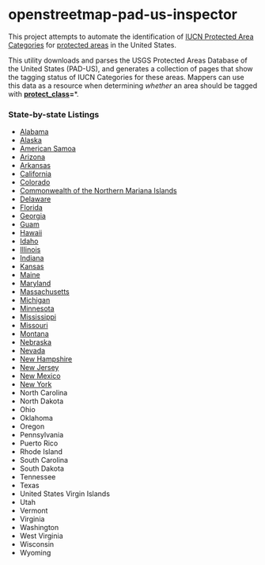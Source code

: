 # openstreetmap-pad-us-inspector

This project attempts to automate the identification of [IUCN Protected Area Categories](https://www.iucn.org/theme/protected-areas/about/protected-area-categories) for [protected areas](https://en.wikipedia.org/wiki/Protected_area) in the United States.

This utility downloads and parses the USGS Protected Areas Database of the United States (PAD-US), and generates a collection of pages that show the tagging status of IUCN Categories for these areas.  Mappers can use this data as a resource when determining *whether* an area should be tagged with **[protect_class](https://wiki.openstreetmap.org/wiki/Key:protect_class)=***.

### State-by-state Listings

* [Alabama](state/Alabama.html)
* [Alaska](state/Alaska.html)
* [American Samoa](state/American%20Samoa.html)
* [Arizona](state/Arizona.html)
* [Arkansas](state/Arkansas.html)
* [California](state/California.html)
* [Colorado](state/Colorado.html)
* [Commonwealth of the Northern Mariana Islands](state/Commonwealth%20of%20the%20Northern%20Mariana%20Islands.html)
* [Delaware](state/Delaware.html)
* [Florida](state/Florida.html)
* [Georgia](state/Georgia.html)
* [Guam](state/Guam.html)
* [Hawaii](state/Hawaii.html)
* [Idaho](state/Idaho.html)
* [Illinois](state/Illinois.html)
* [Indiana](state/Indiana.html)
* [Kansas](state/Kansas.html)
* [Maine](state/Maine.html)
* [Maryland](state/Maryland.html)
* [Massachusetts](state/Massachusetts.html)
* [Michigan](state/Michigan.html)
* [Minnesota](state/Minnesota.html)
* [Mississippi](state/Mississippi.html)
* [Missouri](state/Missouri.html)
* [Montana](state/Montana.html)
* [Nebraska](state/Nebraska.html)
* [Nevada](state/Nevada.html)
* [New Hampshire](state/New%20Hampshire.html)
* [New Jersey](state/New%20Jersey.html)
* [New Mexico](state/New%20Mexico.html)
* [New York](state/New%20York.html)
* North Carolina
* North Dakota
* Ohio
* Oklahoma
* Oregon
* Pennsylvania
* Puerto Rico
* Rhode Island
* South Carolina
* South Dakota
* Tennessee
* Texas
* United States Virgin Islands
* Utah
* Vermont
* Virginia
* Washington
* West Virginia
* Wisconsin
* Wyoming